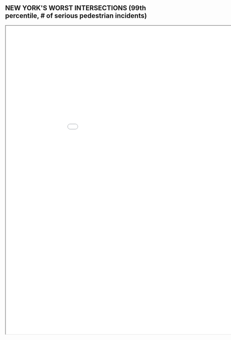 ## NEW YORK'S WORST INTERSECTIONS (99th percentile, # of serious pedestrian incidents)

<iframe src='nyc_interactive.html' width = '1000' height = '1000'></iframe>
